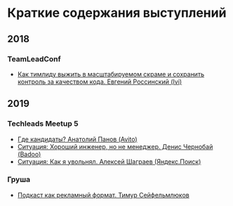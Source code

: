 # Краткие содержания выступлений

## 2018
### TeamLeadConf
- [Как тимлиду выжить в масштабируемом скраме и сохранить контроль за качеством кода. Евгений Россинский (Ivi)](2018/TeamLeadConf/Как%20тимлиду%20выжить%20в%20масштабируемом%20скраме%20и%20сохранить%20контроль%20за%20качеством%20кода.%20Евгений%20Россинский%20(Ivi).md)

## 2019
### Techleads Meetup 5
- [Где кандидаты? Анатолий Панов (Avito)](2019/TechleadsMetup-5/Где%20кандидаты.%20Анатолий%20Панов%20(Avito).md)
- [Ситуация: Хороший инженер, но не менеджер. Денис Чернобай (Badoo)](2019/TechleadsMetup-5/Хороший%20инженер%2C%20но%20не%20менеджер.%20Денис%20Чернобай%20(Badoo).md)
- [Ситуация: Как я увольнял. Алексей Шаграев (Яндекс.Поиск)](2019/TechleadsMetup-5/Как%20я%20увольнял.%20Алексей%20Шаграев%20(Яндекс.Поиск).md)

### Груша
- [Подкаст как рекламный формат. Тимур Сейфельмлюков](2019/Груша/Подкаст%20как%20рекламный%20формат.%20Тимур%20Сейфельмлюков.md)
